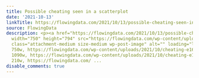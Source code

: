 ```yaml
---
title: Possible cheating seen in a scatterplot
date: '2021-10-13'
linkTitle: https://flowingdata.com/2021/10/13/possible-cheating-seen-in-a-scatterplot/
source: FlowingData
description: <p><a href="https://flowingdata.com/2021/10/13/possible-cheating-seen-in-a-scatterplot/"><img
  width="750" height="794" src="https://flowingdata.com/wp-content/uploads/2021/10/cheating-e1634102957725-750x794.png"
  class="attachment-medium size-medium wp-post-image" alt="" loading="lazy" srcset="https://flowingdata.com/wp-content/uploads/2021/10/cheating-e1634102957725-750x794.png
  750w, https://flowingdata.com/wp-content/uploads/2021/10/cheating-e1634102957725-1090x1154.png
  1090w, https://flowingdata.com/wp-content/uploads/2021/10/cheating-e1634102957725-210x222.png
  210w, https://flowingdata.com/ ...
disable_comments: true
---
```

<p><a href="https://flowingdata.com/2021/10/13/possible-cheating-seen-in-a-scatterplot/"><img width="750" height="794" src="https://flowingdata.com/wp-content/uploads/2021/10/cheating-e1634102957725-750x794.png" class="attachment-medium size-medium wp-post-image" alt="" loading="lazy" srcset="https://flowingdata.com/wp-content/uploads/2021/10/cheating-e1634102957725-750x794.png 750w, https://flowingdata.com/wp-content/uploads/2021/10/cheating-e1634102957725-1090x1154.png 1090w, https://flowingdata.com/wp-content/uploads/2021/10/cheating-e1634102957725-210x222.png 210w, https://flowingdata.com/ ...